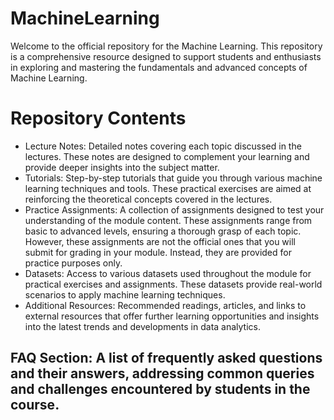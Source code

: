 # MachineLearning
Welcome to the official repository for the Machine Learning. This repository is a comprehensive resource designed to support students and enthusiasts in exploring and mastering the fundamentals and advanced concepts of Machine Learning.

# Repository Contents
- Lecture Notes: Detailed notes covering each topic discussed in the lectures. These notes are designed to complement your learning and provide deeper insights into the subject matter.
- Tutorials: Step-by-step tutorials that guide you through various machine learning techniques and tools. These practical exercises are aimed at reinforcing the theoretical concepts covered in the lectures.
- Practice Assignments: A collection of assignments designed to test your understanding of the module content. These assignments range from basic to advanced levels, ensuring a thorough grasp of each topic. However, these assignments are not the official ones that you will submit for grading in your module. Instead, they are provided for practice purposes only. 
- Datasets: Access to various datasets used throughout the module for practical exercises and assignments. These datasets provide real-world scenarios to apply machine learning techniques.
- Additional Resources: Recommended readings, articles, and links to external resources that offer further learning opportunities and insights into the latest trends and developments in data analytics.
## FAQ Section: A list of frequently asked questions and their answers, addressing common queries and challenges encountered by students in the course.

